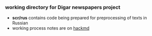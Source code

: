 ### working directory for Digar newspapers project

* **scr/rus** contains code being prepared for preprocessing of texts in Russian
* working process notes are on [hackmd](https://hackmd.io/@tonyamartt/Hyp2OFhXq)